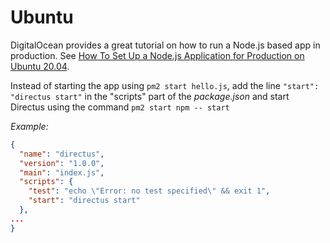 # Ubuntu

DigitalOcean provides a great tutorial on how to run a Node.js based app in production. See
[How To Set Up a Node.js Application for Production on Ubuntu 20.04](https://www.digitalocean.com/community/tutorials/how-to-set-up-a-node-js-application-for-production-on-ubuntu-20-04).

Instead of starting the app using `pm2 start hello.js`, add the line `"start": "directus start"` in the "scripts" part
of the _package.json_ and start Directus using the command `pm2 start npm -- start`

_Example:_

```json
{
  "name": "directus",
  "version": "1.0.0",
  "main": "index.js",
  "scripts": {
    "test": "echo \"Error: no test specified\" && exit 1",
    "start": "directus start"
  },
...
}
```
